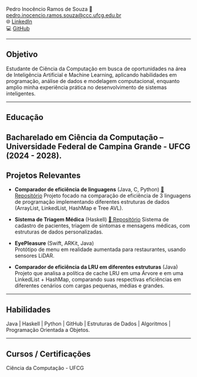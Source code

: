 Pedro Inocêncio Ramos de Souza
📧 pedro.inocencio.ramos.souza@ccc.ufcg.edu.br  
🌐 [LinkedIn](https://www.linkedin.com/in/pedro-inocencio-94b119316/)  
💻 [GitHub](https://github.com/PedroRamos1208)

---

## Objetivo
Estudante de Ciência da Computação em busca de oportunidades na área de Inteligência Artificial e Machine Learning, aplicando habilidades em programação, análise de dados e modelagem computacional, enquanto amplio minha experiência prática no desenvolvimento de sistemas inteligentes.

---

## Educação
**Bacharelado em Ciência da Computação** – Universidade Federal de Campina Grande - UFCG (2024 - 2028).
---

## Projetos Relevantes
- **Comparador de eficiência de linguagens** (Java, C, Python) [🔗 Repositório](https://github.com/jota-atn/StructComparisons)
  Projeto focado na comparação de eficiência de 3 linguagens de programação implementando diferentes estruturas de dados (ArrayList, LinkedList, HashMap e Tree AVL).
  
- **Sistema de Triagem Médica** (Haskell) [🔗 Repositório](https://github.com/gabrielfigueiredobm/ProjetoPLP)
  Sistema de cadastro de pacientes, triagem de sintomas e mensagens médicas, com estruturas de dados personalizadas.

- **EyePleasure** (Swift, ARKit, Java)  
  Protótipo de menu em realidade aumentada para restaurantes, usando sensores LiDAR.

- **Comparador de eficiência da LRU em diferentes estruturas** (Java)  
  Projeto que analisa a política de cache LRU em uma Árvore e em uma LinkedList + HashMap, comparando suas respectivas eficiências em diferentes cenários com cargas pequenas, médias e grandes.

---

## Habilidades
Java | Haskell | Python | GitHub | Estruturas de Dados | Algoritmos | Programação Orientada a Objetos.

---

## Cursos / Certificações
Ciência da Computação - UFCG
